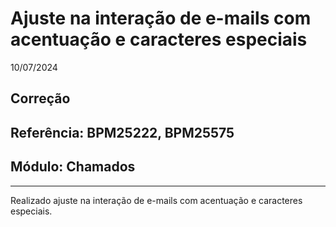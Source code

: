 # Ajuste na interação de e-mails com acentuação e caracteres especiais
10/07/2024
## Correção
## Referência: BPM25222, BPM25575
## Módulo: Chamados
***

Realizado ajuste na interação de e-mails com acentuação e caracteres especiais.
